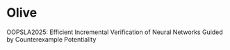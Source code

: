# Olive
OOPSLA2025: Efficient Incremental Verification of Neural Networks Guided by Counterexample Potentiality
